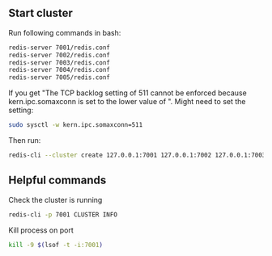 ## Start cluster

Run following commands in bash:

```bash
redis-server 7001/redis.conf
redis-server 7002/redis.conf
redis-server 7003/redis.conf
redis-server 7004/redis.conf
redis-server 7005/redis.conf
```

If you get "The TCP backlog setting of 511 cannot be enforced because kern.ipc.somaxconn is set to the lower value of <N>".
Might need to set the setting:

```bash
sudo sysctl -w kern.ipc.somaxconn=511
```

Then run:

```bash
redis-cli --cluster create 127.0.0.1:7001 127.0.0.1:7002 127.0.0.1:7003 127.0.0.1:7004 127.0.0.1:7005 --cluster-replicas 0
```

## Helpful commands

Check the cluster is running

```bash
redis-cli -p 7001 CLUSTER INFO
```

Kill process on port

```bash
kill -9 $(lsof -t -i:7001)
```